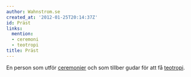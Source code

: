 ```yaml
---
author: Wahnstrom.se
created_at: '2012-01-25T20:14:37Z'
id: Präst
links:
  mention:
  - ceremoni
  - teotropi
title: Präst
---
```


En person som utför [ceremonier] och som tillber gudar för att få [teotropi].

  [ceremonier]: ceremoni
  [teotropi]: teotropi